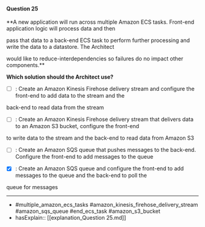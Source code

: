 #### Question  25

**A new application will run across multiple Amazon ECS tasks. Front-end application logic will process data and then

pass that data to a back-end ECS task to perform further processing and write the data to a datastore. The Architect

would like to reduce-interdependencies so failures do no impact other components.**

**Which solution should the Architect use?**

- [ ] :  Create an Amazon Kinesis Firehose delivery stream and configure the front-end to add data to the stream and the

back-end to read data from the stream

- [ ] :  Create an Amazon Kinesis Firehose delivery stream that delivers data to an Amazon S3 bucket, configure the front-end

to write data to the stream and the back-end to read data from Amazon S3

- [ ] :  Create an Amazon SQS queue that pushes messages to the back-end. Configure the front-end to add messages to the queue

- [x] :  Create an Amazon SQS queue and configure the front-end to add messages to the queue and the back-end to poll the

queue for messages

----

- #multiple_amazon_ecs_tasks #amazon_kinesis_firehose_delivery_stream #amazon_sqs_queue #end_ecs_task #amazon_s3_bucket
- hasExplain:: [[explanation_Question  25.md]]

